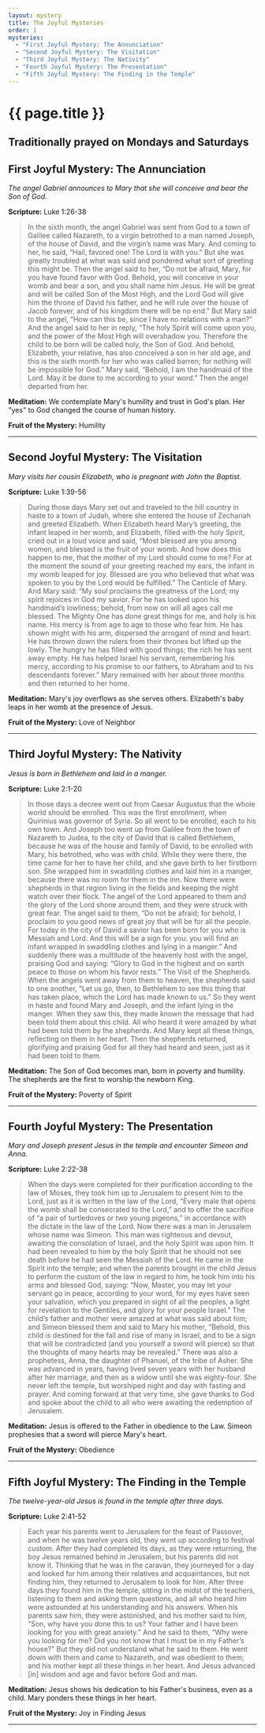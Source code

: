 ```yaml
---
layout: mystery
title: The Joyful Mysteries
order: 1
mysteries:
  - "First Joyful Mystery: The Annunciation"
  - "Second Joyful Mystery: The Visitation"
  - "Third Joyful Mystery: The Nativity"
  - "Fourth Joyful Mystery: The Presentation"
  - "Fifth Joyful Mystery: The Finding in the Temple"
---
```

# {{ page.title }}

## Traditionally prayed on Mondays and Saturdays

## First Joyful Mystery: The Annunciation

*The angel Gabriel announces to Mary that she will conceive and bear the Son of God.*

**Scripture:** Luke 1:26-38

> In the sixth month, the angel Gabriel was sent from God to a town of Galilee
> called Nazareth, to a virgin betrothed to a man named Joseph, of the house of
> David, and the virgin’s name was Mary.  And coming to her, he said, “Hail,
> favored one! The Lord is with you.”  But she was greatly troubled at what was
> said and pondered what sort of greeting this might be. Then the angel said to
> her, “Do not be afraid, Mary, for you have found favor with God.  Behold, you
> will conceive in your womb and bear a son, and you shall name him Jesus.  He
> will be great and will be called Son of the Most High, and the Lord God will
> give him the throne of David his father, and he will rule over the house of
> Jacob forever, and of his kingdom there will be no end.”  But Mary said to
> the angel, “How can this be, since I have no relations with a man?” And the
> angel said to her in reply, “The holy Spirit will come upon you, and the
> power of the Most High will overshadow you. Therefore the child to be born
> will be called holy, the Son of God.  And behold, Elizabeth, your relative,
> has also conceived a son in her old age, and this is the sixth month for her
> who was called barren; for nothing will be impossible for God.”  Mary said,
> “Behold, I am the handmaid of the Lord. May it be done to me according to
> your word.” Then the angel departed from her.

**Meditation:** We contemplate Mary's humility and trust in God's plan. Her
"yes" to God changed the course of human history.

**Fruit of the Mystery:** Humility

---

## Second Joyful Mystery: The Visitation

*Mary visits her cousin Elizabeth, who is pregnant with John the Baptist.*

**Scripture:** Luke 1:39-56

> During those days Mary set out and traveled to the hill country in haste to
> a town of Judah, where she entered the house of Zechariah and greeted
> Elizabeth. When Elizabeth heard Mary’s greeting, the infant leaped in her
> womb, and Elizabeth, filled with the holy Spirit,  cried out in a loud voice
> and said, “Most blessed are you among women, and blessed is the fruit of your
> womb.  And how does this happen to me, that the mother of my Lord should come
> to me? For at the moment the sound of your greeting reached my ears, the
> infant in my womb leaped for joy. Blessed are you who believed that what was
> spoken to you by the Lord would be fulfilled.”  The Canticle of Mary.  And
> Mary said: “My soul proclaims the greatness of the Lord;  my spirit rejoices
> in God my savior.  For he has looked upon his handmaid’s lowliness; behold,
> from now on will all ages call me blessed.  The Mighty One has done great
> things for me, and holy is his name.  His mercy is from age to age to those
> who fear him.  He has shown might with his arm, dispersed the arrogant of
> mind and heart.  He has thrown down the rulers from their thrones but lifted
> up the lowly.  The hungry he has filled with good things; the rich he has
> sent away empty.  He has helped Israel his servant, remembering his mercy,
> according to his promise to our fathers, to Abraham and to his descendants
> forever.”  Mary remained with her about three months and then returned to her
> home. 

**Meditation:** Mary's joy overflows as she serves others. Elizabeth's baby leaps in her womb at the presence of Jesus.

**Fruit of the Mystery:** Love of Neighbor

---

## Third Joyful Mystery: The Nativity

*Jesus is born in Bethlehem and laid in a manger.*

**Scripture:** Luke 2:1-20

> In those days a decree went out from Caesar Augustus that the whole world
> should be enrolled. This was the first enrollment, when Quirinius was
> governor of Syria. So all went to be enrolled, each to his own town. And
> Joseph too went up from Galilee from the town of Nazareth to Judea, to the
> city of David that is called Bethlehem, because he was of the house and
> family of David,  to be enrolled with Mary, his betrothed, who was with
> child.  While they were there, the time came for her to have her child, and
> she gave birth to her firstborn son. She wrapped him in swaddling clothes and
> laid him in a manger, because there was no room for them in the inn.  Now
> there were shepherds in that region living in the fields and keeping the
> night watch over their flock. The angel of the Lord appeared to them and the
> glory of the Lord shone around them, and they were struck with great fear.
> The angel said to them, “Do not be afraid; for behold, I proclaim to you good
> news of great joy that will be for all the people.  For today in the city of
> David a savior has been born for you who is Messiah and Lord. And this will
> be a sign for you: you will find an infant wrapped in swaddling clothes and
> lying in a manger.” And suddenly there was a multitude of the heavenly host
> with the angel, praising God and saying: “Glory to God in the highest  and on
> earth peace to those on whom his favor rests.” The Visit of the Shepherds.
> When the angels went away from them to heaven, the shepherds said to one
> another, “Let us go, then, to Bethlehem to see this thing that has taken
> place, which the Lord has made known to us.” So they went in haste and found
> Mary and Joseph, and the infant lying in the manger. When they saw this, they
> made known the message that had been told them about this child. All who
> heard it were amazed by what had been told them by the shepherds. And Mary
> kept all these things, reflecting on them in her heart. Then the shepherds
> returned, glorifying and praising God for all they had heard and seen, just
> as it had been told to them.

**Meditation:** The Son of God becomes man, born in poverty and humility.
The shepherds are the first to worship the newborn King.

**Fruit of the Mystery:** Poverty of Spirit

---

## Fourth Joyful Mystery: The Presentation

*Mary and Joseph present Jesus in the temple and encounter Simeon and Anna.*

**Scripture:** Luke 2:22-38

> When the days were completed for their purification according to the law of
> Moses, they took him up to Jerusalem to present him to the Lord,  just as it
> is written in the law of the Lord, “Every male that opens the womb shall be
> consecrated to the Lord,”  and to offer the sacrifice of “a pair of
> turtledoves or two young pigeons,” in accordance with the dictate in the law
> of the Lord. Now there was a man in Jerusalem whose name was Simeon. This man
> was righteous and devout, awaiting the consolation of Israel, and the holy
> Spirit was upon him. It had been revealed to him by the holy Spirit that he
> should not see death before he had seen the Messiah of the Lord. He came in
> the Spirit into the temple; and when the parents brought in the child Jesus
> to perform the custom of the law in regard to him, he took him into his arms
> and blessed God, saying: “Now, Master, you may let your servant go in peace,
> according to your word, for my eyes have seen your salvation,  which you
> prepared in sight of all the peoples, a light for revelation to the Gentiles,
> and glory for your people Israel.”  The child’s father and mother were amazed
> at what was said about him; and Simeon blessed them and said to Mary his
> mother, “Behold, this child is destined for the fall and rise of many in
> Israel, and to be a sign that will be contradicted  (and you yourself a sword
> will pierce) so that the thoughts of many hearts may be revealed.” There was
> also a prophetess, Anna, the daughter of Phanuel, of the tribe of Asher. She
> was advanced in years, having lived seven years with her husband after her
> marriage, and then as a widow until she was eighty-four. She never left the
> temple, but worshiped night and day with fasting and prayer. And coming
> forward at that very time, she gave thanks to God and spoke about the child
> to all who were awaiting the redemption of Jerusalem.

**Meditation:** Jesus is offered to the Father in obedience to the Law.
Simeon prophesies that a sword will pierce Mary's heart.

**Fruit of the Mystery:** Obedience

---

## Fifth Joyful Mystery: The Finding in the Temple

*The twelve-year-old Jesus is found in the temple after three days.*

**Scripture:** Luke 2:41-52

> Each year his parents went to Jerusalem for the feast of Passover,  and when
> he was twelve years old, they went up according to festival custom. After
> they had completed its days, as they were returning, the boy Jesus remained
> behind in Jerusalem, but his parents did not know it. Thinking that he was in
> the caravan, they journeyed for a day and looked for him among their
> relatives and acquaintances, but not finding him, they returned to Jerusalem
> to look for him. After three days they found him in the temple, sitting in
> the midst of the teachers, listening to them and asking them questions, and
> all who heard him were astounded at his understanding and his answers. When
> his parents saw him, they were astonished, and his mother said to him, “Son,
> why have you done this to us? Your father and I have been looking for you
> with great anxiety.” And he said to them, “Why were you looking for me? Did
> you not know that I must be in my Father’s house?” But they did not
> understand what he said to them. He went down with them and came to Nazareth,
> and was obedient to them; and his mother kept all these things in her heart.
> And Jesus advanced [in] wisdom and age and favor before God and man.

**Meditation:** Jesus shows his dedication to his Father's business, even as a child. Mary ponders these things in her heart.

**Fruit of the Mystery:** Joy in Finding Jesus

---
